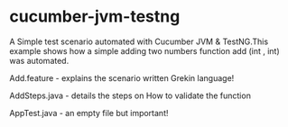 cucumber-jvm-testng
===================

A Simple test scenario automated with Cucumber JVM & TestNG.This example shows how a simple adding two numbers function add (int , int) was automated.

Add.feature - explains the scenario written Grekin language!

AddSteps.java - details the steps on How to validate the function 

AppTest.java - an empty file but important! 



